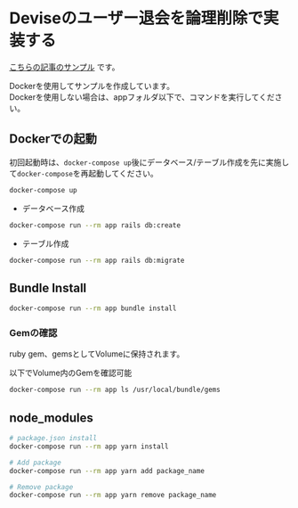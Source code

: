 # Deviseのユーザー退会を論理削除で実装する

[こちらの記事のサンプル](https://toji.tech/rails%e3%81%aedevise%e3%81%a7%e3%83%a6%e3%83%bc%e3%82%b6%e3%83%bc%e3%81%ae%e8%ab%96%e7%90%86%e5%89%8a%e9%99%a4%e3%82%92%e5%ae%9f%e8%a3%85/) です。

Dockerを使用してサンプルを作成しています。  
Dockerを使用しない場合は、appフォルダ以下で、コマンドを実行してください。

## Dockerでの起動
初回起動時は、`docker-compose up`後にデータベース/テーブル作成を先に実施して`docker-compose`を再起動してください。
```bash
docker-compose up
```

* データベース作成
```bash
docker-compose run --rm app rails db:create
```

* テーブル作成
```bash
docker-compose run --rm app rails db:migrate
```

## Bundle Install
```bash
docker-compose run --rm app bundle install
```

### Gemの確認
ruby gem、gemsとしてVolumeに保持されます。

以下でVolume内のGemを確認可能
```bash
docker-compose run --rm app ls /usr/local/bundle/gems
```

## node_modules
```bash
# package.json install
docker-compose run --rm app yarn install

# Add package
docker-compose run --rm app yarn add package_name

# Remove package
docker-compose run --rm app yarn remove package_name
```
